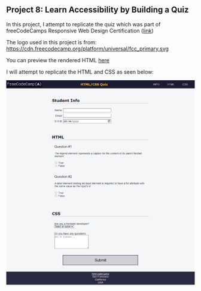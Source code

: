 ## Project 8: Learn Accessibility by Building a Quiz

In this project, I attempt to replicate the quiz which was part of freeCodeCamps Responsive Web Design Certification ([link](https://www.freecodecamp.org/learn/2022/responsive-web-design/learn-accessibility-by-building-a-quiz/step-67))

The logo used in this project is from: https://cdn.freecodecamp.org/platform/universal/fcc_primary.svg

You can preview the rendered HTML [here](https://htmlpreview.github.io/?https://github.com/shivkumar98/FreeCodeCamp-Projects/blob/main/01%20-%20Responsive%20Web%20Design/02-CSS%20Flexbox/04-Learning%20Accessibility%20by%20Building%20a%20Quiz/V1/HTML%20CSS%20Quiz.html)

I will attempt to replicate the HTML and CSS as seen below:

![screenshot](Images/screenshot.PNG)

